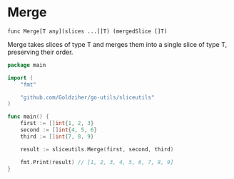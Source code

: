 # Merge

`func Merge[T any](slices ...[]T) (mergedSlice []T)`

Merge takes slices of type T and merges them into a single slice of type T, preserving their order.

```go
package main

import (
	"fmt"

	"github.com/Goldziher/go-utils/sliceutils"
)

func main() {
	first := []int{1, 2, 3}
	second := []int{4, 5, 6}
	third := []int{7, 8, 9}

	result := sliceutils.Merge(first, second, third)

	fmt.Print(result) // [1, 2, 3, 4, 5, 6, 7, 8, 9]
}
```
